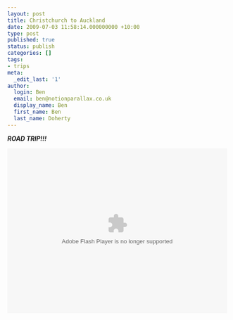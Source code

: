 ```yaml
---
layout: post
title: Christchurch to Auckland
date: 2009-07-03 11:58:14.000000000 +10:00
type: post
published: true
status: publish
categories: []
tags:
- trips
meta:
  _edit_last: '1'
author:
  login: Ben
  email: ben@notionparallax.co.uk
  display_name: Ben
  first_name: Ben
  last_name: Doherty
---
```

<p><em><strong>ROAD TRIP!!!</strong></em></p>
<p><object width="499" height="375"><param name="flashvars" value="offsite=true&lang=en-us&page_show_url=%2Fphotos%2F95698107%40N00%2Fsets%2F72157620752045785%2Fshow%2F&page_show_back_url=%2Fphotos%2F95698107%40N00%2Fsets%2F72157620752045785%2F&set_id=72157620752045785&jump_to=" /><param name="movie" value="http://www.flickr.com/apps/slideshow/show.swf?v=71649" /><param name="allowFullScreen" value="true" /><embed type="application/x-shockwave-flash" src="http://www.flickr.com/apps/slideshow/show.swf?v=71649" allowfullscreen="true" flashvars="offsite=true&lang=en-us&page_show_url=%2Fphotos%2F95698107%40N00%2Fsets%2F72157620752045785%2Fshow%2F&page_show_back_url=%2Fphotos%2F95698107%40N00%2Fsets%2F72157620752045785%2F&set_id=72157620752045785&jump_to=" width="499" height="375"></embed></object></p>
